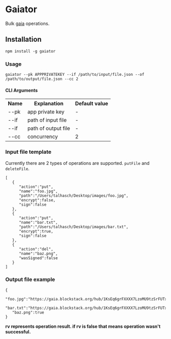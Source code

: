 # Gaiator

Bulk <a href="https://github.com/blockstack/gaia">gaia</a> operations.

## Installation 

`npm install -g gaiator`

### Usage

`gaiator --pk APPPRIVATEKEY --if /path/to/input/file.json --of /path/to/output/file.json --cc 2`

#### CLI Arguments

<table>
<tr>
<th>Name</th>
<th>Explanation</th>
<th>Default value</th>
</tr>
<tr>
<td>--pk</td>
<td>app private key</td>
<td>-</td>
</tr>
<tr>
<td>--if</td>
<td>path of input file</td>
<td>-</td>
</tr>
<tr>
<td>--if</td>
<td>path of output file</td>
<td>-</td>
</tr>
<tr>
<td>--cc</td>
<td>concurrency</td>
<td>2</td>
</tr>
</table>


### Input file template

Currently there are 2 types of operations are supported. `putFile` and `deleteFile`.

```
[
   {
      "action":"put",
      "name":"foo.jpg",
      "path":"/Users/talhasch/Desktop/images/foo.jpg",
      "encrypt":false,
      "sign":false
   },
   {
      "action":"put",
      "name":"bar.txt",
      "path":"/Users/talhasch/Desktop/images/bar.txt",
      "encrypt":true,
      "sign":false
   },
   {
      "action":"del",
      "name":"baz.png",
      "wasSigned":false
   }
]
```

### Output file example

```
{
   "foo.jpg":"https://gaia.blockstack.org/hub/1KsEq6grFXXXX7LzoMU9tzSrFUTxaN6di9/foo.jpg",
   "bar.txt":"https://gaia.blockstack.org/hub/1KsEq6grFXXXX7LzoMU9tzSrFUTxaN6di9/bar.txt",
   "baz.png":true
}
```

**rv represents operation result. if rv is false that means operation wasn't successful.**
